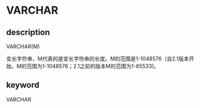 # VARCHAR

## description

VARCHAR(M)

变长字符串，M代表的是变长字符串的长度。M的范围是1-1048576（自2.1版本开始，M的范围为1-1048576；2.1之前的版本M的范围为1-65533)。

## keyword

VARCHAR
